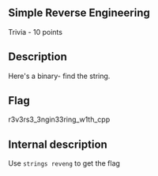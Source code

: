 ## Simple Reverse Engineering
Trivia - 10 points

Description
------------
Here's a binary- find the string.

Flag
------------
r3v3rs3_3ngin33ring_w1th_cpp


Internal description
------------
Use `strings reveng` to get the flag
